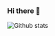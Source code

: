 ### Hi there 👋
![Github stats](https://github-readme-stats.vercel.app/api?username=iSPYadav01)
<!--
**iSPYadav01/iSPYadav01** is a ✨ _special_ ✨ repository because its `README.md` (this file) appears on your GitHub profile.

Here are some ideas to get you started:

- 🔭 I’m currently working on Aerospace Product
- 🌱 I’m currently learning Data Science
- 👯 I’m looking to collaborate on ...
- 🤔 I’m looking for help with ...
- 💬 Ask me about ...
- 📫 How to reach me: Twitter:@iSPYadav01
- 😄 Pronouns: ...
- ⚡ Fun fact: ...
-->
